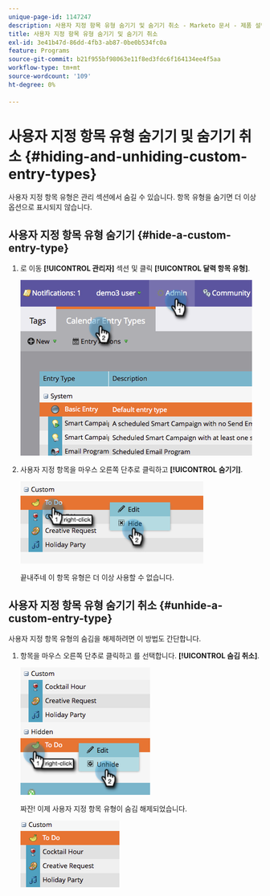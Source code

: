 ```yaml
---
unique-page-id: 1147247
description: 사용자 지정 항목 유형 숨기기 및 숨기기 취소 - Marketo 문서 - 제품 설명서
title: 사용자 지정 항목 유형 숨기기 및 숨기기 취소
exl-id: 3e41b47d-86dd-4fb3-ab87-0be0b534fc0a
feature: Programs
source-git-commit: b21f955bf98063e11f8ed3fdc6f164134ee4f5aa
workflow-type: tm+mt
source-wordcount: '109'
ht-degree: 0%

---
```


# 사용자 지정 항목 유형 숨기기 및 숨기기 취소 {#hiding-and-unhiding-custom-entry-types}

사용자 지정 항목 유형은 관리 섹션에서 숨길 수 있습니다. 항목 유형을 숨기면 더 이상 옵션으로 표시되지 않습니다.

## 사용자 지정 항목 유형 숨기기 {#hide-a-custom-entry-type}

1. 로 이동 **[!UICONTROL 관리자]** 섹션 및 클릭 **[!UICONTROL 달력 항목 유형]**.

   ![](assets/image2014-9-24-10-3a11-3a49.png)

1. 사용자 지정 항목을 마우스 오른쪽 단추로 클릭하고 **[!UICONTROL 숨기기]**.

   ![](assets/image2014-9-24-10-3a11-3a54.png)

   끝내주네 이 항목 유형은 더 이상 사용할 수 없습니다.

## 사용자 지정 항목 유형 숨기기 취소 {#unhide-a-custom-entry-type}

사용자 지정 항목 유형의 숨김을 해제하려면 이 방법도 간단합니다.

1. 항목을 마우스 오른쪽 단추로 클릭하고 를 선택합니다. **[!UICONTROL 숨김 취소]**.

   ![](assets/image2014-9-24-10-3a12-3a14.png)

   짜잔! 이제 사용자 지정 항목 유형이 숨김 해제되었습니다.

   ![](assets/image2014-9-24-10-3a12-3a19.png)
